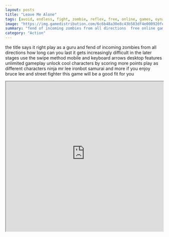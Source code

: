 ```yaml
---
layout: posts
title: "Leave Me Alone"
tags: [avoid, endless, fight, zombie, reflex, free, online, games, oyna, game, free, games, play, play, games]
image: "https://img.gamedistribution.com/6c6b48a30e8c43b583df4e000920fe61-512x340.jpeg"
summary: "fend of incoming zombies from all directions  free online games oyna game free games play play games"
category: "Action"
---
```


the title says it right play as a guru and fend of incoming zombies from all directions how long can you last it gets increasingly difficult in the later stages use the swipe method mobile and keyboard arrows desktop features unlimited gameplay unlock cool characters by scoring more points play as different characters ninja mr lee ironbot samurai and more if you enjoy bruce lee and street fighter this game will be a good fit for you

<iframe width="100%" height="480px;" src="https://html5.gamedistribution.com/6c6b48a30e8c43b583df4e000920fe61/"></iframe>
